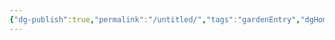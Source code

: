 ```yaml
---
{"dg-publish":true,"permalink":"/untitled/","tags":"gardenEntry","dgHomeLink":true,"dgPassFrontmatter":false}
---
```

